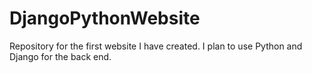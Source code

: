# DjangoPythonWebsite
Repository for the first website I have created. I plan to use Python and Django for the back end.
